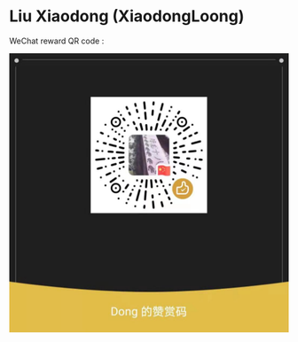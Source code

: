 # Liu Xiaodong (XiaodongLoong)

WeChat reward QR code :

<img align="center" alt="GIF" src="https://github.com/XiaodongLoong/me/blob/master/sponsor.jpg" >
</img>
